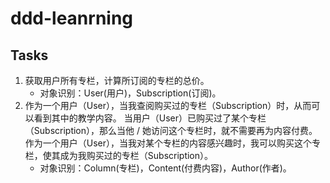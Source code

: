 # ddd-leanrning

## Tasks

1. 获取用户所有专栏，计算所订阅的专栏的总价。
    * 对象识别：User(用户)，Subscription(订阅)。
2. 作为一个用户（User），当我查阅购买过的专栏（Subscription）时，从而可以看到其中的教学内容。
   当用户（User）已购买过了某个专栏（Subscription），那么当他 / 她访问这个专栏时，就不需要再为内容付费。
   作为一个用户（User），当我对某个专栏的内容感兴趣时，我可以购买这个专栏，使其成为我购买过的专栏（Subscription）。
   * 对象识别：Column(专栏)，Content(付费内容)，Author(作者)。
